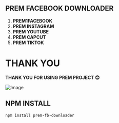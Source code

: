 ## PREM FACEBOOK DOWNLOADER

1. **PREM1FACEBOOK**
2. **PREM INSTAGRAM**
3. **PREM YOUTUBE**
4. **PREM CAPCUT**
5. **PREM TIKTOK**

# THANK YOU

**THANK YOU FOR USING PREM PROJECT 😊**

![Image](https://i.imgur.com/rZxmABp.png)

## NPM INSTALL
```bash
npm install prem-fb-downloader
